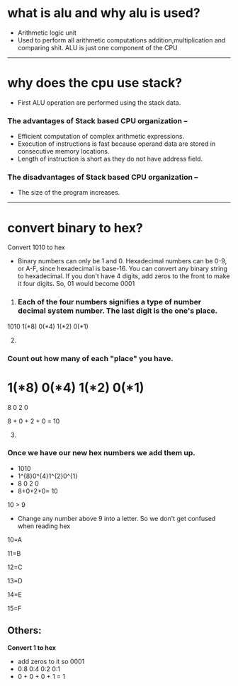 # what is alu and why alu is used?
- Arithmetic logic unit
- Used to perform all arithmetic computations addition,multiplication and comparing shit. ALU is just one component of the CPU
----
# why does the cpu use stack?
- First ALU operation are performed using the stack data. 
### The advantages of Stack based CPU organization –

- Efficient computation of complex arithmetic expressions.
- Execution of instructions is fast because operand data are stored in consecutive memory locations.
- Length of instruction is short as they do not have address field.

### The disadvantages of Stack based CPU organization –
- The size of the program increases.
----
# convert binary to hex?

Convert 1010 to hex

- Binary numbers can only be 1 and 0. Hexadecimal numbers can be 0-9, or A-F, since hexadecimal is base-16. You can convert any binary string to hexadecimal. If you don't have 4 digits, add zeros to the front to make it four digits. So, 01 would become 0001

1. ### Each of the four numbers signifies a type of number decimal system number. The last digit is the one's place. 

1010
1(*8) 0(*4) 1(*2) 0(*1)

2. 
### Count out how many of each "place" you have. 

1(*8) 0(*4) 1(*2) 0(*1)
======
8 0 2 0

8 + 0 + 2 + 0 = 10

3.
### Once we have our new hex numbers we add them up.

* 1010
* 1^{8}0^{4}1^{2}0^{1}
* 8 0 2 0
* 8+0+2+0= 10

10 > 9 
* Change any number above 9 into a letter. So we don't get confused when reading hex

10=A

11=B

12=C

13=D

14=E

15=F




## Others:

**Convert 1 to hex** 
* add zeros to it so 0001
* 0:8 0:4 0:2 0:1
* 0 + 0 + 0 + 1 = 1


